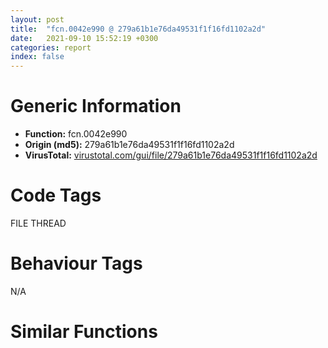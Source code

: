 ```yaml
---
layout: post
title:  "fcn.0042e990 @ 279a61b1e76da49531f1f16fd1102a2d"
date:   2021-09-10 15:52:19 +0300
categories: report
index: false
---
```


# Generic Information
- **Function:** fcn.0042e990
- **Origin (md5):** 279a61b1e76da49531f1f16fd1102a2d
- **VirusTotal:** [virustotal.com/gui/file/279a61b1e76da49531f1f16fd1102a2d][virustotal_ref]

# Code Tags
<span class="tag" id="FILE">FILE</span>
<span class="tag" id="THREAD">THREAD</span>


# Behaviour Tags
<span class="bhv-tag" id="na">N/A</span>

# Similar Functions
<script type="text/javascript" src="https://www.gstatic.com/charts/loader.js"></script>
<script type="text/javascript">

    google.charts.load('current', {'packages':['corechart']});
    google.charts.setOnLoadCallback(drawChart);

    function drawChart() {
    var data = new google.visualization.DataTable();
        data.addColumn('number', 'X');
        data.addColumn('number', 'Y');
        data.addColumn({type: 'string', role: 'tooltip', 'p': {'html': true}});
        data.addColumn({'type': 'string', 'role': 'style'});
        
        data.addRows([
    [0, 0, '<b><a href="/report/fcn.0042e990@279a61b1e76da49531f1f16fd1102a2d">fcn.0042e990</a><br>@279a61b1e76da49531f1f16fd1102a2d</b><br>', 'point { fill-color: #e0440e; }'],

        ]);

    var options = {
        title: 'Similarity Plot',
        legend: 'none',
        colors: ['#dedbd9', '#e6693e', '#ec8f6e', '#f3b49f', '#f6c7b6'],
        tooltip: {isHtml: true, trigger: 'both'},
        explorer: {
        actions: ["dragToZoom", "rightClickToReset"],
        },
        chartArea: {
        width: '80%',
        height: '80%'
        },
        width: '100%',
        height: '100%'
    };

    var chart = new google.visualization.ScatterChart(document.getElementById('chart_div'));

    chart.draw(data, options);
    }
    
</script>


<div id="chart_div" style="width: 100%px; height: 100%;"></div>

# Disassembled Code
{% highlight nasm %}

push ebp
mov ebp, esp
push 0xffffffffffffffff
push 0x4efd64
mov eax, dword
push eax
sub esp, 0x534
mov eax, dword[0x53ebd0]
xor eax, ebp
mov dword[ebp-0x14], eax
push eax
lea eax, [ebp-0xc]
mov dword
mov dword[ebp-0x528], ecx
mov eax, dword[ebp-0x528]
cmp dword[eax+0x54], 0
je 0x42ea01
push 0
push 0x1a
mov ecx, 0x5427d8
call fcn.0044d7d0
push eax
push 0x19
mov ecx, 0x5427d8
call fcn.0044d7d0
push eax
mov ecx, dword[ebp-0x528]
add ecx, 4
call fcn.004318d0
mov eax, 1
jmp 0x42f276
mov ecx, dword[ebp-0x528]
movzx edx, byte[ecx+0x68]
test edx, edx
je 0x42ea16
xor eax, eax
jmp 0x42f276
push 0
push 0x3023
lea eax, [ebp-0x45c]
push eax
lea ecx, [ebp-0x458]
push ecx
mov ecx, dword[ebp-0x528]
add ecx, 4
call fcn.00431870
mov ecx, eax
call fcn.004318a0
mov ecx, eax
call fcn.00427a50
push eax
call dword[sym.imp.USER32.dll_EnableWindow]
push 0
push 2
lea edx, [ebp-0x464]
push edx
lea eax, [ebp-0x460]
push eax
mov ecx, dword[ebp-0x528]
add ecx, 4
call fcn.00431870
mov ecx, eax
call fcn.004318a0
mov ecx, eax
call fcn.00427a50
push eax
call dword[sym.imp.USER32.dll_EnableWindow]
push 0
push 0x3024
lea ecx, [ebp-0x46c]
push ecx
lea edx, [ebp-0x468]
push edx
mov ecx, dword[ebp-0x528]
add ecx, 4
call fcn.00431930
mov ecx, eax
call fcn.004318a0
mov ecx, eax
call fcn.004317d0
xor eax, eax
mov word[ebp-0x424], ax
push 0x206
push 0
lea ecx, [ebp-0x422]
push ecx
call fcn.00490b70
add esp, 0xc
push 0x104
lea edx, [ebp-0x424]
push edx
push 0x3ec
mov ecx, dword[ebp-0x528]
add ecx, 4
call fcn.00431810
lea eax, [ebp-0x424]
push eax
call dword[sym.imp.SHLWAPI.dll_PathAddBackslashW]
lea ecx, [ebp-0x424]
push ecx
push 0x3ec
mov ecx, dword[ebp-0x528]
add ecx, 4
call fcn.00431840
lea edx, [ebp-0x424]
push edx
mov ecx, 0x542740
call fcn.004144b0
movzx eax, word[ebp-0x424]
test eax, eax
jne 0x42ec2c
push 0
push 0x1a
mov ecx, 0x5427d8
call fcn.0044d7d0
push eax
push 0x1b
mov ecx, 0x5427d8
call fcn.0044d7d0
push eax
mov ecx, dword[ebp-0x528]
add ecx, 4
call fcn.004318d0
push 1
push 0x3023
lea ecx, [ebp-0x474]
push ecx
lea edx, [ebp-0x470]
push edx
mov ecx, dword[ebp-0x528]
add ecx, 4
call fcn.00431870
mov ecx, eax
call fcn.004318a0
mov ecx, eax
call fcn.00427a50
push eax
call dword[sym.imp.USER32.dll_EnableWindow]
push 1
push 2
lea eax, [ebp-0x47c]
push eax
lea ecx, [ebp-0x478]
push ecx
mov ecx, dword[ebp-0x528]
add ecx, 4
call fcn.00431870
mov ecx, eax
call fcn.004318a0
mov ecx, eax
call fcn.00427a50
push eax
call dword[sym.imp.USER32.dll_EnableWindow]
push 1
push 0x3024
lea edx, [ebp-0x484]
push edx
lea eax, [ebp-0x480]
push eax
mov ecx, dword[ebp-0x528]
add ecx, 4
call fcn.00431930
mov ecx, eax
call fcn.004318a0
mov ecx, eax
call fcn.004317d0
push 0x3ec
lea ecx, [ebp-0x488]
push ecx
mov ecx, dword[ebp-0x528]
add ecx, 4
call fcn.004318a0
mov ecx, eax
call fcn.004317f0
mov eax, 1
jmp 0x42f276
lea edx, [ebp-0x424]
push edx
mov ecx, dword[ebp-0x528]
call fcn.0042e280
test eax, eax
jne 0x42ed39
push 0
push 0x1a
mov ecx, 0x5427d8
call fcn.0044d7d0
push eax
push 0x1c
mov ecx, 0x5427d8
call fcn.0044d7d0
push eax
mov ecx, dword[ebp-0x528]
add ecx, 4
call fcn.004318d0
push 1
push 0x3023
lea eax, [ebp-0x490]
push eax
lea ecx, [ebp-0x48c]
push ecx
mov ecx, dword[ebp-0x528]
add ecx, 4
call fcn.00431870
mov ecx, eax
call fcn.004318a0
mov ecx, eax
call fcn.00427a50
push eax
call dword[sym.imp.USER32.dll_EnableWindow]
push 1
push 2
lea edx, [ebp-0x498]
push edx
lea eax, [ebp-0x494]
push eax
mov ecx, dword[ebp-0x528]
add ecx, 4
call fcn.00431870
mov ecx, eax
call fcn.004318a0
mov ecx, eax
call fcn.00427a50
push eax
call dword[sym.imp.USER32.dll_EnableWindow]
push 1
push 0x3024
lea ecx, [ebp-0x4a0]
push ecx
lea edx, [ebp-0x49c]
push edx
mov ecx, dword[ebp-0x528]
add ecx, 4
call fcn.00431930
mov ecx, eax
call fcn.004318a0
mov ecx, eax
call fcn.004317d0
push 0x3ec
lea eax, [ebp-0x4a4]
push eax
mov ecx, dword[ebp-0x528]
add ecx, 4
call fcn.004318a0
mov ecx, eax
call fcn.004317f0
mov eax, 1
jmp 0x42f276
mov ecx, dword[ebp-0x528]
add ecx, 0x6c
call fcn.00430dc0
lea ecx, [ebp-0x424]
push ecx
mov ecx, dword[ebp-0x528]
call fcn.0042e390
lea edx, [ebp-0x44c]
push edx
mov ecx, dword[ebp-0x528]
add ecx, 0x6c
call fcn.004103a0
jmp 0x42ed84
push 0
lea eax, [ebp-0x4ac]
push eax
lea ecx, [ebp-0x44c]
call fcn.004105e0
lea ecx, [ebp-0x4b4]
push ecx
mov ecx, dword[ebp-0x528]
add ecx, 0x6c
call fcn.00430d50
push eax
lea ecx, [ebp-0x44c]
call fcn.00430ee0
movzx edx, al
test edx, edx
je 0x42ede6
lea ecx, [ebp-0x44c]
call fcn.00410cf0
mov ecx, eax
call fcn.00427a50
push eax
call dword[sym.imp.SHLWAPI.dll_PathFileExistsW]
test eax, eax
je 0x42ede4
lea ecx, [ebp-0x44c]
call fcn.00410cf0
mov ecx, eax
call fcn.00427a50
push eax
call fcn.00418200
add esp, 4
jmp 0x42ed70
lea eax, [ebp-0x424]
push eax
mov ecx, dword[ebp-0x528]
call fcn.0042e390
mov ecx, dword[ebp-0x528]
add ecx, 0x6c
call fcn.00430dc0
push 0x7d0
call dword[sym.imp.KERNEL32.dll_Sleep]
push 0
lea ecx, [ebp-0x424]
push ecx
call dword[sym.imp.KERNEL32.dll_CreateDirectoryW]
xor edx, edx
mov word[ebp-0x21c], dx
push 0x206
push 0
lea eax, [ebp-0x21a]
push eax
call fcn.00490b70
add esp, 0xc
push 0x104
lea ecx, [ebp-0x21c]
push ecx
push 0
call dword[sym.imp.KERNEL32.dll_GetModuleFileNameW]
push str.kuaizipUpdateChecker.dll
push str.X86_
push 0x542740
lea edx, [ebp-0x4d0]
push edx
call fcn.0041a4e0
add esp, 0xc
mov dword[ebp-0x52c], eax
mov eax, dword[ebp-0x52c]
mov dword[ebp-0x530], eax
mov dword[ebp-4], 0
mov ecx, dword[ebp-0x530]
push ecx
lea edx, [ebp-0x444]
push edx
call fcn.0041a4e0
add esp, 0xc
mov byte[ebp-4], 2
lea ecx, [ebp-0x4d0]
call fcn.00401360
push 0
sub esp, 0x1c
mov ecx, esp
mov dword[ebp-0x4d4], esp
lea eax, [ebp-0x444]
push eax
call fcn.00401320
mov dword[ebp-0x534], eax
call fcn.00431e50
add esp, 0x20
movzx ecx, word[ebp-0x424]
push ecx
call fcn.00497055
add esp, 4
mov word[ebp-0x10], ax
movzx edx, word[ebp-0x10]
cmp edx, 0x41
jl 0x42ef00
movzx eax, word[ebp-0x10]
cmp eax, 0x5a
jle 0x42f021
push 0x124
push 9
mov ecx, 0x5427d8
call fcn.0044d7d0
push eax
push 0x27
mov ecx, 0x5427d8
call fcn.0044d7d0
push eax
mov ecx, dword[ebp-0x528]
add ecx, 4
call fcn.004318d0
cmp eax, 6
je 0x42f01c
push 1
push 0x3023
lea ecx, [ebp-0x4dc]
push ecx
lea edx, [ebp-0x4d8]
push edx
mov ecx, dword[ebp-0x528]
add ecx, 4
call fcn.00431870
mov ecx, eax
call fcn.004318a0
mov ecx, eax
call fcn.00427a50
push eax
call dword[sym.imp.USER32.dll_EnableWindow]
push 1
push 2
lea eax, [ebp-0x4e4]
push eax
lea ecx, [ebp-0x4e0]
push ecx
mov ecx, dword[ebp-0x528]
add ecx, 4
call fcn.00431870
mov ecx, eax
call fcn.004318a0
mov ecx, eax
call fcn.00427a50
push eax
call dword[sym.imp.USER32.dll_EnableWindow]
push 1
push 0x3024
lea edx, [ebp-0x4ec]
push edx
lea eax, [ebp-0x4e8]
push eax
mov ecx, dword[ebp-0x528]
add ecx, 4
call fcn.00431930
mov ecx, eax
call fcn.004318a0
mov ecx, eax
call fcn.004317d0
push 0x3ec
lea ecx, [ebp-0x4f0]
push ecx
mov ecx, dword[ebp-0x528]
add ecx, 4
call fcn.004318a0
mov ecx, eax
call fcn.004317f0
mov dword[ebp-0x4f4], 1
mov dword[ebp-4], 0xffffffff
lea ecx, [ebp-0x444]
call fcn.00401360
mov eax, dword[ebp-0x4f4]
jmp 0x42f276
jmp 0x42f187
mov dword[ebp-0x454], 0x1000000
mov dword[ebp-0x450], 0
movzx edx, word[ebp-0x424]
push edx
call fcn.0042e920
add esp, 4
mov dword[ebp-0x53c], eax
mov dword[ebp-0x538], edx
mov eax, dword[ebp-0x538]
cmp eax, dword[ebp-0x450]
ja 0x42f187
jb 0x42f077
mov ecx, dword[ebp-0x53c]
cmp ecx, dword[ebp-0x454]
jae 0x42f187
push 0
push 9
mov ecx, 0x5427d8
call fcn.0044d7d0
push eax
push 0x28
mov ecx, 0x5427d8
call fcn.0044d7d0
push eax
mov ecx, dword[ebp-0x528]
add ecx, 4
call fcn.004318d0
push 1
push 0x3023
lea edx, [ebp-0x4fc]
push edx
lea eax, [ebp-0x4f8]
push eax
mov ecx, dword[ebp-0x528]
add ecx, 4
call fcn.00431870
mov ecx, eax
call fcn.004318a0
mov ecx, eax
call fcn.00427a50
push eax
call dword[sym.imp.USER32.dll_EnableWindow]
push 1
push 2
lea ecx, [ebp-0x504]
push ecx
lea edx, [ebp-0x500]
push edx
mov ecx, dword[ebp-0x528]
add ecx, 4
call fcn.00431870
mov ecx, eax
call fcn.004318a0
mov ecx, eax
call fcn.00427a50
push eax
call dword[sym.imp.USER32.dll_EnableWindow]
push 1
push 0x3024
lea eax, [ebp-0x50c]
push eax
lea ecx, [ebp-0x508]
push ecx
mov ecx, dword[ebp-0x528]
add ecx, 4
call fcn.00431930
mov ecx, eax
call fcn.004318a0
mov ecx, eax
call fcn.004317d0
push 0x3ec
lea edx, [ebp-0x510]
push edx
mov ecx, dword[ebp-0x528]
add ecx, 4
call fcn.004318a0
mov ecx, eax
call fcn.004317f0
mov dword[ebp-0x514], 1
mov dword[ebp-4], 0xffffffff
lea ecx, [ebp-0x444]
call fcn.00401360
mov eax, dword[ebp-0x514]
jmp 0x42f276
mov eax, dword[ebp-0x528]
mov dword[eax+0x54], 1
push 1
push 0x3f0
lea ecx, [ebp-0x518]
push ecx
mov ecx, dword[ebp-0x528]
add ecx, 4
call fcn.004318a0
mov ecx, eax
call fcn.00431760
push 1
push 0x3ee
lea edx, [ebp-0x51c]
push edx
mov ecx, dword[ebp-0x528]
add ecx, 4
call fcn.004318a0
mov ecx, eax
call fcn.00431760
push 0
push 0x64
push 0x64
mov ecx, dword[ebp-0x528]
add ecx, 4
call fcn.00431780
mov ecx, dword[ebp-0x528]
mov dword[ecx+0x64], eax
push 0
push 0
mov edx, dword[ebp-0x528]
push edx
push fcn.0042e870
push 0
push 0
call dword[sym.imp.KERNEL32.dll_CreateThread]
mov dword[ebp-0x428], eax
cmp dword[ebp-0x428], 0
je 0x42f22d
mov eax, dword[ebp-0x428]
push eax
call dword[sym.imp.KERNEL32.dll_CloseHandle]
push 1
sub esp, 0x1c
mov ecx, esp
mov dword[ebp-0x520], esp
lea edx, [ebp-0x444]
push edx
call fcn.00401320
mov dword[ebp-0x540], eax
call fcn.00431e50
add esp, 0x20
mov dword[ebp-0x524], 1
mov dword[ebp-4], 0xffffffff
lea ecx, [ebp-0x444]
call fcn.00401360
mov eax, dword[ebp-0x524]
mov ecx, dword[ebp-0xc]
mov dword
pop ecx
mov ecx, dword[ebp-0x14]
xor ecx, ebp
call fcn.00490ace
mov esp, ebp
pop ebp
ret

{% endhighlight %}

[virustotal_ref]: https://www.virustotal.com/gui/file/279a61b1e76da49531f1f16fd1102a2d